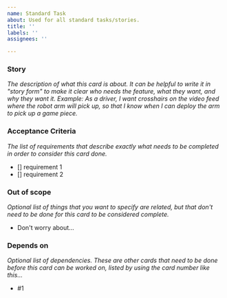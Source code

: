 ```yaml
---
name: Standard Task
about: Used for all standard tasks/stories.
title: ''
labels: ''
assignees: ''

---
```


### Story

_The description of what this card is about. It can be helpful to write it in "story form" to make it clear who needs the feature, what they want, and why they want it. Example: As a driver, I want crosshairs on the video feed where the robot arm will pick up, so that I know when I can deploy the arm to pick up a game piece._

### Acceptance Criteria

_The list of requirements that describe exactly what needs to be completed in order to consider this card done._

- [] requirement 1
- [] requirement 2

### Out of scope

_Optional list of things that you want to specify are related, but that don't need to be done for this card to be considered complete._

- Don't worry about...

### Depends on

_Optional list of dependencies. These are other cards that need to be done before this card can be worked on, listed by using the card number like this..._

- #1
